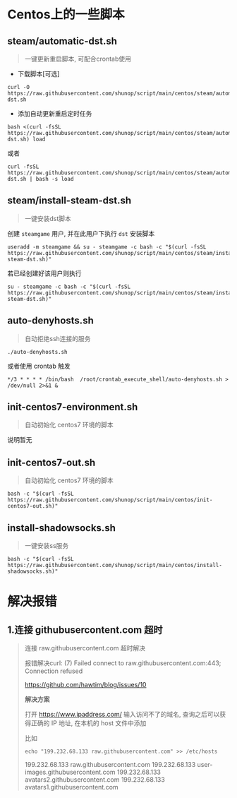 # Centos上的一些脚本



## steam/automatic-dst.sh

> 一键更新重启脚本, 可配合crontab使用

- 下载脚本[可选]

```shell
curl -O https://raw.githubusercontent.com/shunop/script/main/centos/steam/automatic-dst.sh
```

- 添加自动更新重启定时任务

```shell
bash <(curl -fsSL https://raw.githubusercontent.com/shunop/script/main/centos/steam/automatic-dst.sh) load
```

或者

```shell
curl -fsSL https://raw.githubusercontent.com/shunop/script/main/centos/steam/automatic-dst.sh | bash -s load
```



## steam/install-steam-dst.sh

>一键安装dst脚本

创建 `steamgame` 用户, 并在此用户下执行 `dst` 安装脚本

```shell
useradd -m steamgame && su - steamgame -c bash -c "$(curl -fsSL https://raw.githubusercontent.com/shunop/script/main/centos/steam/install-steam-dst.sh)"
```

若已经创建好该用户则执行

```shell
su - steamgame -c bash -c "$(curl -fsSL https://raw.githubusercontent.com/shunop/script/main/centos/steam/install-steam-dst.sh)"
```



## auto-denyhosts.sh

> 自动拒绝ssh连接的服务

```shell
./auto-denyhosts.sh
```

或者使用 crontab 触发

```shell
*/3 * * * * /bin/bash  /root/crontab_execute_shell/auto-denyhosts.sh > /dev/null 2>&1 &
```



## init-centos7-environment.sh

> 自动初始化 centos7 环境的脚本

说明暂无


## init-centos7-out.sh

> 自动初始化 centos7 环境的脚本

```shell
bash -c "$(curl -fsSL https://raw.githubusercontent.com/shunop/script/main/centos/init-centos7-out.sh)"
```



## install-shadowsocks.sh

> 一键安装ss服务

```shell
bash -c "$(curl -fsSL https://raw.githubusercontent.com/shunop/script/main/centos/install-shadowsocks.sh)"
```





# 解决报错

## 1.连接 githubusercontent.com 超时

> 连接 raw.githubusercontent.com 超时解决
>
> 报错解决curl: (7) Failed connect to raw.githubusercontent.com:443; Connection refused
>
> https://github.com/hawtim/blog/issues/10
>
> **解决方案**
>
> 打开 https://www.ipaddress.com/ 输入访问不了的域名, 查询之后可以获得正确的 IP 地址, 在本机的 host 文件中添加
>
> 比如
>
> ```shell
> echo "199.232.68.133 raw.githubusercontent.com" >> /etc/hosts
> ```
>
> 199.232.68.133 raw.githubusercontent.com
> 199.232.68.133 user-images.githubusercontent.com
> 199.232.68.133 avatars2.githubusercontent.com
> 199.232.68.133 avatars1.githubusercontent.com

